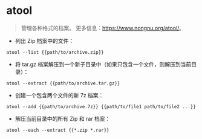 # atool

> 管理各种格式的档案。
> 更多信息：<https://www.nongnu.org/atool/>。

- 列出 Zip 档案中的文件：

`atool --list {{path/to/archive.zip}}`

- 将 tar.gz 档案解压到一个新子目录中（如果只包含一个文件，则解压到当前目录）：

`atool --extract {{path/to/archive.tar.gz}}`

- 创建一个包含两个文件的新 7z 档案：

`atool --add {{path/to/archive.7z}} {{path/to/file1 path/to/file2 ...}}`

- 解压当前目录中的所有 Zip 和 rar 档案：

`atool --each --extract {{*.zip *.rar}}`